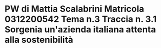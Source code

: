 # PW di Mattia Scalabrini Matricola 0312200542 Tema n.3 Traccia n. 3.1 Sorgenia un'azienda italiana attenta alla sostenibilità
